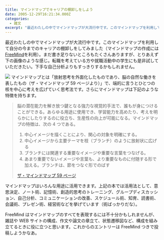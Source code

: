 ```yaml
---
title: マインドマップでキャリアの棚卸しをしよう
date: 2005-12-29T16:21:34.000Z
categories:
  - 雑文
excerpt: "最近わたしの中でマインドマップが大流行中です。このマインドマップを利用して自分の今までのキャリアの棚卸しをしてみました（マインドマップの作成にはFreeMindを利用）。まだ書き足りないところもたくさんありますが、とりあえず下の画像のような感じ。転職を考えている方や就職活動中の学生にも是非試していただきたい。下手な自己分析よりもすっきりするかもしれません。"
---
```


最近わたしの中でマインドマップが大流行中です。このマインドマップを利用して自分の今までのキャリアの棚卸しをしてみました（マインドマップの作成には[FreeMind](http://freemind.sourceforge.net/wiki/index.php)を利用）。まだ書き足りないところもたくさんありますが、とりあえず下の画像のような感じ。転職を考えている方や就職活動中の学生にも是非試していただきたい。下手な自己分析よりもすっきりするかもしれません。

![](/blog//assets/i/etc/yutaka.gif) マインドマップとは「放射思考を外面化したものであり、脳の自然な働きを表したもの（ザ・マインドマップ 59 ページより）」で、端的に言うとひとつの核を中心に考えを広げていく思考法です。さらにマインドマップは下記のような特徴を持ちます。

> 脳の潜在能力を解き放つ鍵となる強力な視覚的手法で、誰もが身につけることができる。あらゆる用途に使用でき、学習能力を高めたり、考えを明らかにしたりするのに役立ち、生産性の向上が可能になる。マインドマップの特徴は、次の 4 つである。
>
> 1.  中心イメージを描くことにより、関心の対象を明確にする。
> 2.  中心イメージから主要テーマを枝（ブランチ）のように放射状に広げる
> 3.  ブランチには関連する重要なイメージや重要な言葉をつなげる。
> 4.  あまり重要でないイメージや言葉も、より重要なものに付随する形で加える。ブランチは、節をつなぐ形でのばす
>
> [](http://www.amazon.co.jp/exec/obidos/ASIN/4478760993/ref=nosim/yutakayamaguc-22)[ザ・マインドマップ 59 ページ](http://www.amazon.co.jp/exec/obidos/ASIN/4478760993/ref=nosim/yutakayamaguc-22)

マインドマップはいろんな用途に活用できます。上記の本では活用法として、意思決定、ノート術、記憶術、創造的思考のトレーニング、グループディスカッション、自己分析、コミュニケーションの改善、スケジュール術、知育、読書術、会議術、プレゼン術、経営術などを挙げています（術ばっかりだな）。

FreeMind はマインドマップのすべてを表現するには不十分かもしれませんが、雑誌や WEB サイトの構成、作文や論文の章立て、状態遷移図など、構成を組み立てるときに役に立つと思います。これからのエントリーは FreeMind つきで投稿しようかなあ。
